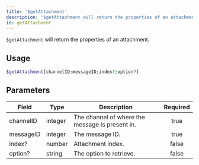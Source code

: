 ```yaml
---
title: '$getAttachment'
description: '$getAttachment will return the properties of an attachment.'
id: getAttachment
---
```


`$getAttachment` will return the properties of an attachment.

## Usage

```php
$getAttachment[channelID;messageID;index?;option?]
```

## Parameters

| Field     | Type    | Description                                     | Required |
| --------- | ------- | ----------------------------------------------- |:--------:|
| channelID | integer | The channel of where the message is present in. |   true   |
| messageID | integer | The message ID.                                 |   true   |
| index?    | number  | Attachment index.                               |  false   |
| option?   | string  | The option to retrieve.                         |  false   |